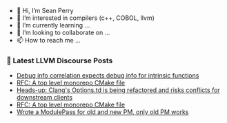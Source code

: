 - 👋 Hi, I’m Sean Perry
- 👀 I’m interested in compilers (c++, COBOL, llvm)
- 🌱 I’m currently learning ...
- 💞️ I’m looking to collaborate on ...
- 📫 How to reach me ...

<!---
s66perry/s66perry is a ✨ special ✨ repository because its `README.md` (this file) appears on your GitHub profile.
You can click the Preview link to take a look at your changes.
--->
### 📕 Latest LLVM Discourse Posts

<!-- DISCOURSE-LLVM:START -->
- [Debug info correlation expects debug info for intrinsic functions](https://discourse.llvm.org/t/debug-info-correlation-expects-debug-info-for-intrinsic-functions/72790#post_1)
- [RFC: A top level monorepo CMake file](https://discourse.llvm.org/t/rfc-a-top-level-monorepo-cmake-file/55664?page=2#post_27)
- [Heads-up: Clang&#39;s Options.td is being refactored and risks conflicts for downstream clients](https://discourse.llvm.org/t/heads-up-clangs-options-td-is-being-refactored-and-risks-conflicts-for-downstream-clients/72789#post_1)
- [RFC: A top level monorepo CMake file](https://discourse.llvm.org/t/rfc-a-top-level-monorepo-cmake-file/55664?page=2#post_26)
- [Wrote a ModulePass for old and new PM, only old PM works](https://discourse.llvm.org/t/wrote-a-modulepass-for-old-and-new-pm-only-old-pm-works/72746#post_3)
<!-- DISCOURSE-LLVM:END -->
